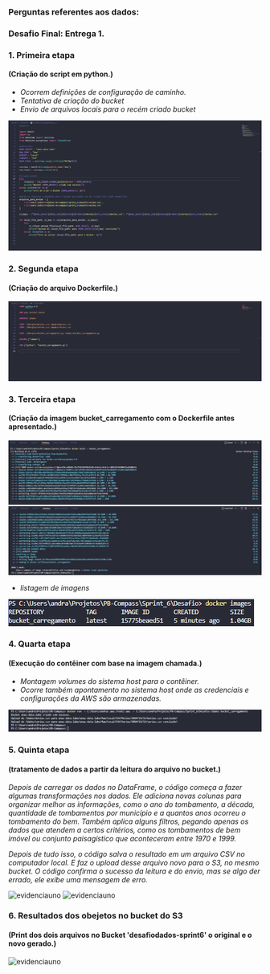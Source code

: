 ### Perguntas referentes aos dados: 



### Desafio Final: Entrega 1.

### 1. Primeira etapa 
#### (Criação do script em python.)
- *Ocorrem definições de configuração de caminho.*
- *Tentativa de criação do bucket*
- *Envio de arquivos locais para o recém criado bucket*

![evidenciauno](../Evidências/Evidências_Desafio/desafio_01.png)

### 2. Segunda etapa 
#### (Criação do arquivo Dockerfile.)

![evidenciauno](../Evidências/Evidências_Desafio/desafio_02.png)

### 3. Terceira etapa 
#### (Criação da imagem bucket_carregamento com o Dockerfile antes apresentado.)

![evidenciauno](../Evidências/Evidências_Desafio/desafio_03.png)
![evidenciauno](../Evidências/Evidências_Desafio/desafio_04.png)

- *listagem de imagens*

![evidenciauno](../Evidências/Evidências_Desafio/desafio_05.png)

### 4. Quarta etapa 
#### (Execução do contêiner com base na imagem chamada.)
- *Montagem volumes do sistema host para o contêiner.*
- *Ocorre também apontamento no sistema host onde as credenciais e configurações da AWS são armazenadas.*

![evidenciauno](../Evidências/Evidências_Desafio/desafio_06.png)

### 5. Quinta etapa 
#### (tratamento de dados a partir da leitura do arquivo no bucket.)

*Depois de carregar os dados no DataFrame, o código começa a fazer algumas transformações nos dados. Ele adiciona novas colunas para organizar melhor as informações, como o ano do tombamento, a década, quantidade de tombamentos por município e a quantos anos ocorreu o tombamento do bem. Também aplica alguns filtros, pegando apenas os dados que atendem a certos critérios, como os tombamentos de bem imóvel ou conjunto paisagístico que aconteceram entre 1970 e 1999.*

*Depois de tudo isso, o código salva o resultado em um arquivo CSV no computador local. E faz o upload desse arquivo novo para o S3, no mesmo bucket. O código confirma o sucesso da leitura e do envio, mas se algo der errado, ele exibe uma mensagem de erro.*

![evidenciauno](../Evidências/Evidências_Desafio/Desafio_7.png)
![evidenciauno](../Evidências/Evidências_Desafio/Desafio_8.png)

### 6. Resultados dos obejetos no bucket do S3 
#### (Print dos dois arquivos no Bucket 'desafiodados-sprint6' o original e o novo gerado.)

![evidenciauno](../Evidências/Evidências_Desafio/Desafio_9.png)
